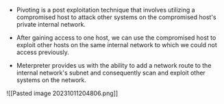 
+ Pivoting is a post exploitation technique that involves utilizing a compromised host to attack other systems on the compromised host's private internal network.

+ After gaining access to one host, we can use the compromised host to exploit other hosts on the same internal network to which we could not access previously.

+ Meterpreter provides us with the ability to add a network route to the internal network's subnet and consequently scan and exploit other systems on the network.

![[Pasted image 20231011204806.png]]

